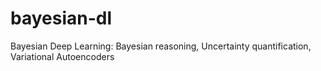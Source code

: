 # bayesian-dl
Bayesian Deep Learning: Bayesian reasoning, Uncertainty quantification, Variational Autoencoders
